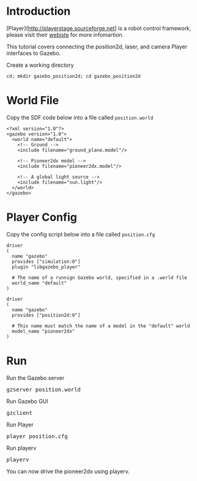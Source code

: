 # Introduction

[Player](http://playerstage.sourceforge.net] is a robot control framework,
please visit their [webiste](http://playerstage.sourceforge.net) for more
infomartion.

This tutorial covers connecting the position2d, laser, and camera Player interfaces to Gazebo. 

Create a working directory

~~~
cd; mkdir gazebo_position2d; cd gazebo_position2d
~~~

# World File

Copy the SDF code below into a file called `position.world`

~~~
<?xml version="1.0"?>
<gazebo version="1.0">
  <world name="default">
    <!-- Ground -->
    <include filename="ground_plane.model"/>

    <!-- Pioneer2dx model -->
    <include filename="pioneer2dx.model"/>

    <!-- A global light source -->
    <include filename="sun.light"/>
  </world>
</gazebo>
~~~

# Player Config

Copy the config script below into a file called `position.cfg`

~~~
driver
(
  name "gazebo"
  provides ["simulation:0"]
  plugin "libgazebo_player"

  # The name of a runnign Gazebo world, specified in a .world file
  world_name "default"
)

driver
(
  name "gazebo"
  provides ["position2d:0"]

  # This name must match the name of a model in the "default" world
  model_name "pioneer2dx"
)
~~~

# Run

Run the Gazebo server

<pre>
gzserver position.world
</pre>

Run Gazebo GUI

<pre>
gzclient
</pre>

Run Player

<pre>
player position.cfg
</pre>

Run playerv

<pre>
playerv
</pre>

You can now drive the pioneer2dx using playerv.
